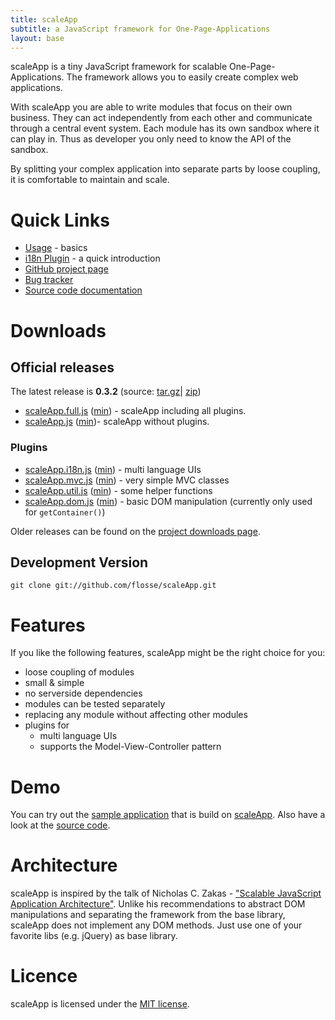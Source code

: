 ```yaml
---
title: scaleApp
subtitle: a JavaScript framework for One-Page-Applications
layout: base
---
```


scaleApp is a tiny JavaScript framework for scalable One-Page-Applications.
The framework allows you to easily create complex web applications.

With scaleApp you are able to write modules that focus on their own business.
They can act independently from each other and communicate through a central
event system.
Each module has its own sandbox where it can play in. Thus as developer you only
need to know the API of the sandbox.

By splitting your complex application into separate parts by loose coupling,
it is comfortable to maintain and scale.

# Quick Links

* [Usage](tutorial/) - basics
* [i18n Plugin](tutorial/i18n.html) - a quick introduction
* [GitHub project page](https://github.com/flosse/scaleApp)
* [Bug tracker](https://github.com/flosse/scaleApp/issues)
* [Source code documentation](doc/0.3.2/scaleApp.core.html)

# Downloads

## Official releases

The latest release is **0.3.2**
(source: [tar.gz](https://github.com/flosse/scaleApp/tarball/v0.3.2)|
[zip](https://github.com/flosse/scaleApp/zipball/v0.3.2))

* [scaleApp.full.js](build/scaleApp.full.js)
  ([min](build/scaleApp.full.min.js)) - scaleApp including all plugins.
* [scaleApp.js](build/scaleApp.js)
  ([min](build/scaleApp.min.js))- scaleApp without plugins.

### Plugins

* [scaleApp.i18n.js](build/plugins/scaleApp.i18n.js)
  ([min](build/plugins/scaleApp.i18n.min.js)) - multi language UIs
* [scaleApp.mvc.js](build/plugins/scaleApp.mvc.js)
  ([min](build/plugins/scaleApp.mvc.min.js)) - very simple MVC classes
* [scaleApp.util.js](build/plugins/scaleApp.util.js)
  ([min](build/plugins/scaleApp.util.min.js)) - some helper functions
* [scaleApp.dom.js](build/plugins/scaleApp.dom.js)
  ([min](build/plugins/scaleApp.dom.min.js)) - basic DOM manipulation (currently only used for `getContainer()`)

Older releases can be found on the
[project downloads page](https://github.com/flosse/scaleApp/tags).

## Development Version

    git clone git://github.com/flosse/scaleApp.git

# Features

If you like the following features, scaleApp might be the right choice for you:

+ loose coupling of modules
+ small & simple
+ no serverside dependencies
+ modules can be tested separately
+ replacing any module without affecting other modules
+ plugins for
  - multi language UIs
  - supports the Model-View-Controller pattern

# Demo

You can try out the [sample application](http://www.scaleapp.org/demo/fast/)
that is build on [scaleApp](http://www.scaleapp.org).
Also have a look at the [source code](http://github.com/flosse/FAST).

# Architecture

scaleApp is inspired by the talk of Nicholas C. Zakas -
["Scalable JavaScript Application Architecture"](http://developer.yahoo.com/yui/theater/video.php?v=zakas-architecture).
Unlike his recommendations to abstract DOM manipulations and separating the
framework from the base library, scaleApp does not implement any DOM methods.
Just use one of your favorite libs (e.g. jQuery) as base library.

# Licence

scaleApp is licensed under the [MIT license](https://github.com/flosse/scaleApp/raw/master/LICENSE.txt).
